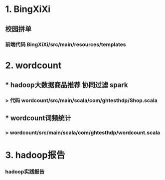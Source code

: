 # 1. BingXiXi
## 校园拼单
### 前端代码 BingXiXi/src/main/resources/templates
# 2. wordcount
## * hadoop大数据商品推荐 协同过滤 spark 
### > 代码 wordcount/src/main/scala/com/ghtesthdp/Shop.scala
## * wordcount词频统计
### > wordcount/src/main/scala/com/ghtesthdp/wordcount.scala
# 3. hadoop报告
### hadoop实践报告
